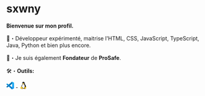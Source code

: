 # sxwny
__**Bienvenue sur mon profil.**__

📑・Développeur expérimenté, maitrise l'HTML, CSS, JavaScript, TypeScript, Java, Python et bien plus encore.

📌・Je suis également **Fondateur** de **ProSafe**.

🛠️・**Outils:**

<img src="https://raw.githubusercontent.com/github/explore/80688e429a7d4ef2fca1e82350fe8e3517d3494d/topics/visual-studio-code/visual-studio-code.png" width="20"> - <img src="https://raw.githubusercontent.com/devicons/devicon/master/icons/linux/linux-original.svg" width="20">
